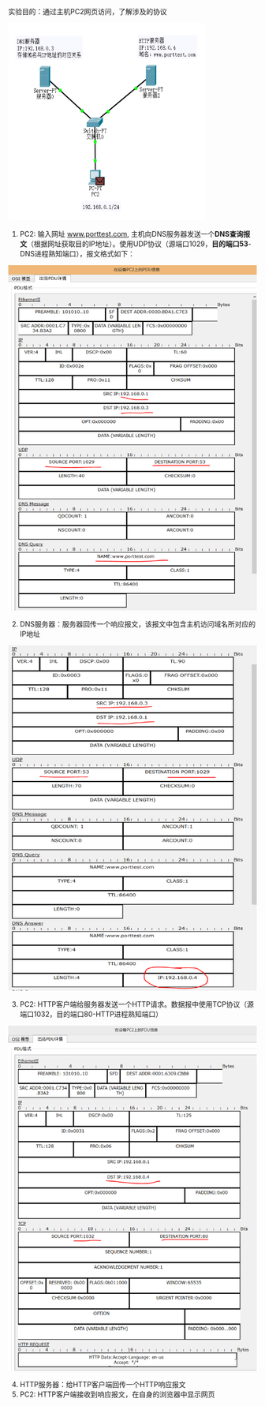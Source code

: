 实验目的：通过主机PC2网页访问，了解涉及的协议

<div align=left><img width="400" height="400" src="./test-images/DNS-HTTP.PNG"/></div> 

1. PC2: 输入网址 www.porttest.com, 主机向DNS服务器发送一个**DNS查询报文**（根据网址获取目的IP地址）。使用UDP协议（源端口1029，**目的端口53**-DNS进程熟知端口），报文格式如下：
<div align=left><img width="550" height="700" src="./test-images/DNS1.PNG"/></div> 

2. DNS服务器：服务器回传一个响应报文，该报文中包含主机访问域名所对应的IP地址
<div align=left><img width="550" height="700" src="./test-images/DNS2.PNG"/></div> 

3. PC2: HTTP客户端给服务器发送一个HTTP请求。数据报中使用TCP协议（源端口1032，目的端口80-HTTP进程熟知端口）
<div align=left><img width="550" height="700" src="./test-images/HTTP1.PNG"/></div> 

4. HTTP服务器：给HTTP客户端回传一个HTTP响应报文
5. PC2: HTTP客户端接收到响应报文，在自身的浏览器中显示网页
